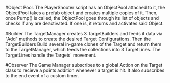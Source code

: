 #Object Pool.
The PlayerShooter script has an ObjectPool attached to it, the ObjectPool takes a prefab object and creates multiple copies of it.
Then, once Pump() is called, the ObjectPool goes through its list of objects and checks if any are deactivated. If one is, it returns and activates said Object.

#Builder
The TargetManager creates 3 TargetBuilders and feeds it data via "Add" methods to create the desired Target Configurations.
Then the TargetBuilders Build several in-game clones of the Target and return them to the TargetManager, which feeds the collections into 3 TargetLines.
The TargetLines handle the Targets' movement.

#Observer
The Game Manager subscribes to a global Action on the Target class to recieve a points addition whenever a target is hit.
It also subscribes to the end event of a custom timer.
